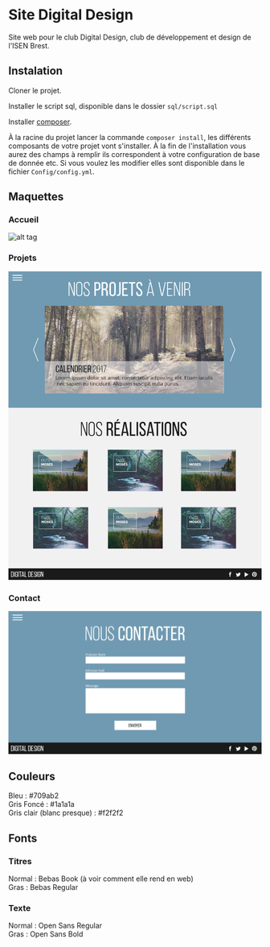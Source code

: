 # Site Digital Design
Site web pour le club Digital Design, club de développement et design de l'ISEN Brest.

## Instalation  
Cloner le projet.

Installer le script sql, disponible dans le dossier ```sql/script.sql```

Installer <a href="https://getcomposer.org/doc/00-intro.md" target="_blank">composer</a>.

À la racine du projet lancer la commande ```composer install```, les différents composants de votre projet vont s'installer. À la fin de l'installation vous aurez des champs à remplir ils correspondent à votre configuration de base de donnée etc. Si vous voulez les modifier elles sont disponible dans le fichier ```Config/config.yml```.

## Maquettes

### Accueil
![alt tag](https://github.com/Digital-Design/Site-DD/blob/master/Mmquettes/home.png)

### Projets
![alt tag](https://github.com/Digital-Design/Site-DD/blob/master/maquettes/projets.png)

### Contact
![alt tag](https://github.com/Digital-Design/Site-DD/blob/master/maquettes/contact.png)

## Couleurs
Bleu : #709ab2  
Gris Foncé : #1a1a1a  
Gris clair (blanc presque) : #f2f2f2  

## Fonts
### Titres
Normal : Bebas Book (à voir comment elle rend en web)  
Gras : Bebas Regular   

### Texte
Normal : Open Sans Regular  
Gras : Open Sans Bold  
